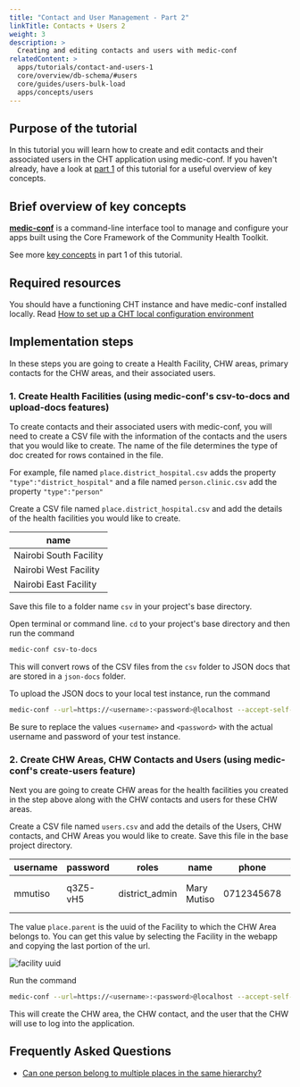 ```yaml
---
title: "Contact and User Management - Part 2"
linkTitle: Contacts + Users 2
weight: 3
description: >
  Creating and editing contacts and users with medic-conf
relatedContent: >
  apps/tutorials/contact-and-users-1
  core/overview/db-schema/#users
  core/guides/users-bulk-load
  apps/concepts/users
---
```


## Purpose of the tutorial

In this tutorial you will learn how to create and edit contacts and their associated users in the CHT application using medic-conf. If you haven't already, have a look at [part 1](creating-and-managing-users-and-contacts.md) of this tutorial for a useful overview of key concepts.

## Brief overview of key concepts

[**medic-conf**](https://github.com/medic/medic-conf) is a command-line interface tool to manage and configure your apps built using the Core Framework of the Community Health Toolkit.

See more [key concepts](creating-and-managing-users-and-contacts.md#brief-overview-of-key-concepts) in part 1 of this tutorial.

## Required resources

You should have a functioning CHT instance and have medic-conf installed locally. Read [How to set up a CHT local configuration environment](setting_up_local_configuration_environment.md)

## Implementation steps

In these steps you are going to create a Health Facility, CHW areas, primary contacts for the CHW areas, and their associated users.

### 1. Create Health Facilities (using medic-conf's csv-to-docs and upload-docs features)

To create contacts and their associated users with medic-conf, you will need to create a CSV file with the information of the contacts and the users that you would like to create. The name of the file determines the type of doc created for rows contained in the file.

For example, file named `place.district_hospital.csv` adds the property `"type":"district_hospital"` and a file named `person.clinic.csv` add the property `"type":"person"`

Create a CSV file named `place.district_hospital.csv` and add the details of the health facilities you would like to create.

| name                   |
| ---                    |
| Nairobi South Facility |
| Nairobi West Facility  |
| Nairobi East Facility  |

Save this file to a folder name `csv` in your project's base directory.

Open terminal or command line. `cd` to your project's base directory and then run the command

```zsh
medic-conf csv-to-docs
```

This will convert rows of the CSV files from the `csv` folder to JSON docs that are stored in a `json-docs` folder.

To upload the JSON docs to your local test instance, run the command

```zsh
medic-conf --url=https://<username>:<password>@localhost --accept-self-signed-certs upload-docs
```

Be sure to replace the values `<username>` and `<password>` with the actual username and password of your test instance.

### 2. Create CHW Areas, CHW Contacts and Users (using medic-conf's create-users feature)

Next you are going to create CHW areas for the health facilities you created in the step above along with the CHW contacts and users for these CHW areas.

Create a CSV file named `users.csv` and add the details of the Users, CHW contacts, and CHW Areas you would like to create. Save this file in the base project directory.

| username | password | roles | name | phone | contact.name | contact.phone | contact.sex | contact.age | place.type | place.name | place.parent |
| --- | --- | --- | --- | --- | --- | --- | --- | --- | --- | --- | --- |
| mmutiso | q3Z5-vH5 | district_admin | Mary Mutiso | 0712345678 | Mary Mutiso | 0712345678 | Female | 36 | health_center | Mary Mutiso's Area | `<facility uuid>` |

The value `place.parent` is the uuid of the Facility to which the CHW Area belongs to. You can get this value by selecting the Facility in the webapp and copying the last portion of the url.

![facility uuid](facility-uuid.png "Facility uuid")

Run the command

```zsh
medic-conf --url=https://<username>:<password>@localhost --accept-self-signed-certs create-users
```

This will create the CHW area, the CHW contact, and the user that the CHW will use to log into the application.

## Frequently Asked Questions

- [Can one person belong to multiple places in the same hierarchy?](https://forum.communityhealthtoolkit.org/t/can-one-person-belong-to-multiple-places-in-the-same-hierarchy/101)

